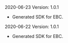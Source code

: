 2020-06-23 Version: 1.0.1
- Generated SDK for EBC.

2020-06-22 Version: 1.0.1
- Generated SDK for EBC.

